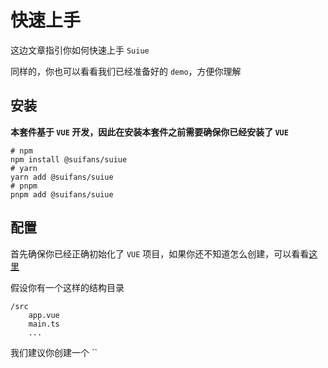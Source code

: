 # 快速上手

这边文章指引你如何快速上手 `Suiue`

同样的，你也可以看看我们已经准备好的 `demo`，方便你理解


## 安装

**本套件基于 `VUE` 开发，因此在安装本套件之前需要确保你已经安装了 `VUE`**

```shell
# npm
npm install @suifans/suiue
# yarn
yarn add @suifans/suiue
# pnpm 
pnpm add @suifans/suiue
```



## 配置

首先确保你已经正确初始化了 `VUE` 项目，如果你还不知道怎么创建，可以看看[这里](https://cn.vuejs.org/guide/quick-start.html)

假设你有一个这样的结构目录

```
/src
	app.vue
	main.ts
	...
```

我们建议你创建一个 ``

